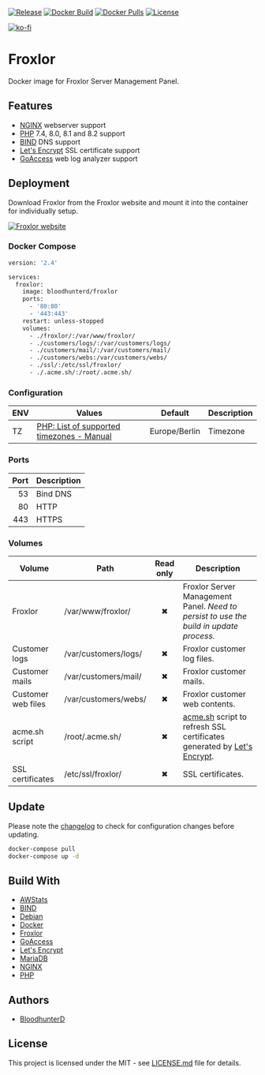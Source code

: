 [![Release](https://img.shields.io/github/v/release/bloodhunterd/froxlor?style=for-the-badge)](https://github.com/bloodhunterd/froxlor/releases)
[![Docker Build](https://img.shields.io/github/actions/workflow/status/bloodhunterd/Froxlor/docker.yml?style=for-the-badge)](https://github.com/bloodhunterd/Froxlor/actions/workflows/docker.yml)
[![Docker Pulls](https://img.shields.io/docker/pulls/bloodhunterd/froxlor?style=for-the-badge)](https://hub.docker.com/r/bloodhunterd/froxlor)
[![License](https://img.shields.io/github/license/bloodhunterd/froxlor?style=for-the-badge)](https://github.com/bloodhunterd/froxlor/blob/master/LICENSE)

[![ko-fi](https://www.ko-fi.com/img/githubbutton_sm.svg)](https://ko-fi.com/bloodhunterd)

# Froxlor

Docker image for Froxlor Server Management Panel.

## Features

* [NGINX](https://www.nginx.com/) webserver support
* [PHP](https://www.php.net/) 7.4, 8.0, 8.1 and 8.2 support
* [BIND](https://www.isc.org/bind/) DNS support
* [Let's Encrypt](https://letsencrypt.org/) SSL certificate support
* [GoAccess](https://goaccess.io/) web log analyzer support

## Deployment

Download Froxlor from the Froxlor website and mount it into the container for individually setup.

[![Froxlor website](https://img.shields.io/badge/Froxlor-Website-blue?style=for-the-badge)](https://froxlor.org/)

### Docker Compose

~~~dockerfile
version: '2.4'

services:
  froxlor:
    image: bloodhunterd/froxlor
    ports:
      - '80:80'
      - '443:443'
    restart: unless-stopped
    volumes:
      - ./froxlor/:/var/www/froxlor/
      - ./customers/logs/:/var/customers/logs/
      - ./customers/mail/:/var/customers/mail/
      - ./customers/webs:/var/customers/webs/
      - ./ssl/:/etc/ssl/froxlor/
      - ./.acme.sh/:/root/.acme.sh/
~~~

### Configuration

| ENV | Values                                                                                   | Default       | Description |
|-----|------------------------------------------------------------------------------------------|---------------|-------------|
| TZ  | [PHP: List of supported timezones - Manual](https://www.php.net/manual/en/timezones.php) | Europe/Berlin | Timezone    |

### Ports

| Port | Description |
|-----:|-------------|
|   53 | Bind DNS    |
|   80 | HTTP        |
|  443 | HTTPS       |

### Volumes

| Volume             | Path                 | Read only | Description                                                                                                                                         |
|--------------------|----------------------|:---------:|-----------------------------------------------------------------------------------------------------------------------------------------------------|
| Froxlor            | /var/www/froxlor/    | &#10006;  | Froxlor Server Management Panel. *Need to persist to use the build in update process.*                                                              |
| Customer logs      | /var/customers/logs/ | &#10006;  | Froxlor customer log files.                                                                                                                         |
| Customer mails     | /var/customers/mail/ | &#10006;  | Froxlor customer mails.                                                                                                                             |
| Customer web files | /var/customers/webs/ | &#10006;  | Froxlor customer web contents.                                                                                                                      |
| acme.sh script     | /root/.acme.sh/      | &#10006;  | [acme.sh](https://github.com/acmesh-official/acme.sh) script to refresh SSL certificates generated by [Let's Encrypt](https://letsencrypt.org/de/). |
| SSL certificates   | /etc/ssl/froxlor/    | &#10006;  | SSL certificates.                                                                                                                                   |

## Update

Please note the [changelog](https://github.com/bloodhunterd/froxlor/blob/master/CHANGELOG.md) to check for configuration changes before updating.

~~~bash
docker-compose pull
docker-compose up -d
~~~

## Build With

* [AWStats](https://awstats.sourceforge.io/)
* [BIND](https://www.isc.org/bind/)
* [Debian](https://www.debian.org/)
* [Docker](https://www.docker.com/)
* [Froxlor](https://froxlor.org/)
* [GoAccess](https://goaccess.io/)
* [Let's Encrypt](https://letsencrypt.org/)
* [MariaDB](https://mariadb.org/)
* [NGINX](https://www.nginx.com/)
* [PHP](https://www.php.net/)

## Authors

* [BloodhunterD](https://github.com/bloodhunterd)

## License

This project is licensed under the MIT - see [LICENSE.md](https://github.com/bloodhunterd/froxlor/blob/master/LICENSE) file for details.
